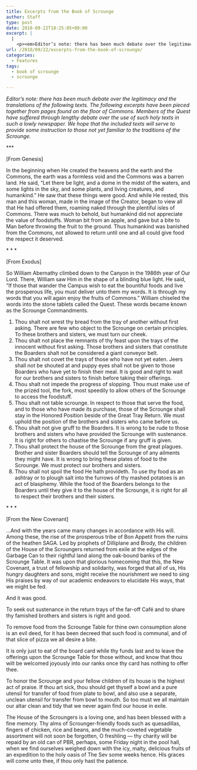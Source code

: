 ```yaml
---
title: Excerpts from the Book of Scrounge
author: Staff
type: post
date: 2010-09-22T18:25:05+00:00
excerpt: |
  |
    <p><em>Editor’s note: there has been much debate over the legitimacy and the  translations of the following texts. The following excerpts have been  pieced together from pages found on the floor of Commons. </em></p>
url: /2010/09/22/excerpts-from-the-book-of-scrounge/
categories:
  - Features
tags:
  - book of scrounge
  - scrounge

---
```

_<a rel="attachment wp-att-292" href="https://i1.wp.com/www.reedquest.org/wp-content/uploads/2010/09/scrounge.jpg"><img class="aligncenter size-full wp-image-292" title="scrounge" src="https://i1.wp.com/www.reedquest.org/wp-content/uploads/2010/09/scrounge.jpg?resize=700%2C221" alt="" data-recalc-dims="1" /></a>Editor’s note: there has been much debate over the legitimacy and the translations of the following texts. The following excerpts have been pieced together from pages found on the floor of Commons. Members of the Quest have suffered through lengthy debate over the use of such holy texts in such a lowly newspaper. We hope that the included texts will serve to provide some instruction to those not yet familiar to the traditions of the Scrounge._

\***
  
[From Genesis]

In the beginning when He created the heavens and the earth and the Commons, the earth was a formless void and the Commons was a barren land. He said, “Let there be light, and a dome in the midst of the waters, and some lights in the sky, and some plants, and living creatures, and humankind.” He saw that these things were good. And while He rested, this man and this woman, made in the image of the Creator, began to view all that He had offered them, roaming naked through the plentiful isles of Commons. There was much to behold, but humankind did not appreciate the value of foodstuffs. Woman bit from an apple, and gave but a bite to Man before throwing the fruit to the ground. Thus humankind was banished from the Commons, not allowed to return until one and all could give food the respect it deserved.

\* \* *

[From Exodus]

So William Abernathy climbed down to the Canyon in the 1986th year of Our Lord. There, William saw Him in the shape of a blinding blue light. He said, “If those that wander the Campus wish to eat the bountiful foods and live the prosperous life, you must deliver unto them my words. It is through my words that you will again enjoy the fruits of Commons.” William chiseled the words into the stone tablets called the Quest. These words became known as the Scrounge Commandments.

  1. Thou shalt not wrest thy bread from the tray of another without first asking. There are few who object to the Scrounge on certain principles. To these brothers and sisters, we must turn our cheek.
  2. Thou shalt not place the remnants of thy feast upon the trays of the innocent without first asking. Those brothers and sisters that constitute the Boarders shalt not be considered a giant conveyor belt.
  3. Thou shalt not covet the trays of those who have not yet eaten. Jeers shall not be shouted at and puppy eyes shall not be given to those Boarders who have yet to finish their meal. It is good and right to wait for our brothers and sisters to finish before taking their offerings.
  4. Thou shalt not impede the progress of slopping. Thou must make use of the prizéd tool, the fork, most speedily to allow others of the Scrounge to access the foodstuff.
  5. Thou shalt not table scrounge. In respect to those that serve the food, and to those who have made its purchase, those of the Scrounge shall stay in the Honored Position beside of the Great Tray Return. We must uphold the position of the brothers and sisters who came before us.
  6. Thou shalt not give gruff to the Boarders. It is wrong to be rude to those brothers and sisters who have provided the Scrounge with sustenance. It is right for others to chastise the Scrounge if any gruff is given.
  7. Thou shall protect the house of the Scrounge from the great plagues. Brother and sister Boarders should tell the Scrounge of any ailments they might have. It is wrong to bring these plates of food to the Scrounge. We must protect our brothers and sisters.
  8. Thou shall not spoil the food He hath provideth. To use thy food as an ashtray or to plough salt into the furrows of thy mashed potatoes is an act of blasphemy. While the food of the Boarders belongs to the Boarders until they give it to the house of the Scrounge, it is right for all to respect their brothers and their sisters.

\* \* *

[From the New Covenant]

…And with the years came many changes in accordance with His will. Among these, the rise of the prosperous tribe of Bon Appetit from the ruins of the heathen SAGA. Led by prophets of Dilliplane and Brody, the children of the House of the Scroungers returned from exile at the edges of the Garbage Can to their rightful land along the oak-bound banks of the Scrounge Table. It was upon that glorious homecoming that this, the New Covenant, a trust of fellowship and solidarity, was forged that all of us, His hungry daughters and sons, might receive the nourishment we need to sing His praises by way of our academic endeavors to elucidate His ways, that we might be fed.

And it was good.

To seek out sustenance in the return trays of the far-off Café and to share thy famished brothers and sisters is right and good.

To remove food from the Scrounge Table for thine own consumption alone is an evil deed, for it has been decreed that such food is communal, and of that slice of pizza we all desire a bite.

It is only just to eat of the board card while thy funds last and to leave the offerings upon the Scrounge Table for those without, and know that thou wilt be welcomed joyously into our ranks once thy card has nothing to offer thee.

To honor the Scrounge and your fellow children of its house is the highest act of praise. If thou art sick, thou should get thyself a bowl and a pure utensil for transfer of food from plate to bowl, and also use a separate, unclean utensil for transfer from bowl to mouth. So too must we all maintain our altar clean and tidy that we never again find our house in exile.

The House of the Scroungers is a loving one, and has been blessed with a fine memory. Thy alms of Scrounger-friendly foods such as quesadillas, fingers of chicken, rice and beans, and the much-coveted vegetable assortment will not soon be forgotten, O freshling — thy charity will be repaid by an old can of PBR, perhaps, some Friday night in the pool hall, when we find ourselves weighed down with the icy, malty, delicious fruits of an expedition to the holy oasis of The Sev some weeks hence. His graces will come unto thee, if thou only hast the patience.